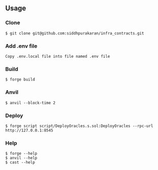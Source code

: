 ## Usage

### Clone

```shell
$ git clone git@github.com:siddhpurakaran/infra_contracts.git
```

### Add .env file

```shell
Copy .env.local file into file named .env file
```

### Build

```shell
$ forge build
```

### Anvil

```shell
$ anvil --block-time 2
```

### Deploy

```shell
$ forge script script/DeployOracles.s.sol:DeployOracles --rpc-url http://127.0.0.1:8545
```

### Help

```shell
$ forge --help
$ anvil --help
$ cast --help
```
